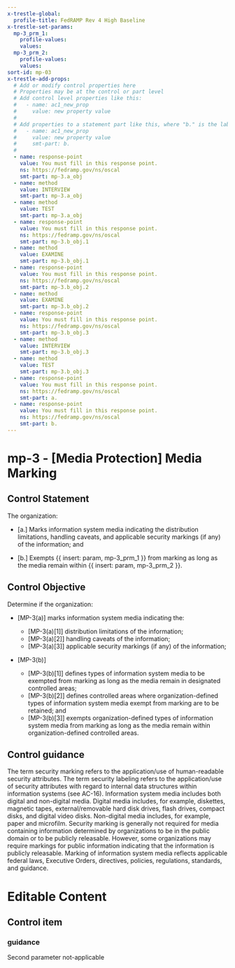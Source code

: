 ```yaml
---
x-trestle-global:
  profile-title: FedRAMP Rev 4 High Baseline
x-trestle-set-params:
  mp-3_prm_1:
    profile-values:
    values:
  mp-3_prm_2:
    profile-values:
    values:
sort-id: mp-03
x-trestle-add-props:
  # Add or modify control properties here
  # Properties may be at the control or part level
  # Add control level properties like this:
  #   - name: ac1_new_prop
  #     value: new property value
  #
  # Add properties to a statement part like this, where "b." is the label of the target statement part
  #   - name: ac1_new_prop
  #     value: new property value
  #     smt-part: b.
  #
  - name: response-point
    value: You must fill in this response point.
    ns: https://fedramp.gov/ns/oscal
    smt-part: mp-3.a_obj
  - name: method
    value: INTERVIEW
    smt-part: mp-3.a_obj
  - name: method
    value: TEST
    smt-part: mp-3.a_obj
  - name: response-point
    value: You must fill in this response point.
    ns: https://fedramp.gov/ns/oscal
    smt-part: mp-3.b_obj.1
  - name: method
    value: EXAMINE
    smt-part: mp-3.b_obj.1
  - name: response-point
    value: You must fill in this response point.
    ns: https://fedramp.gov/ns/oscal
    smt-part: mp-3.b_obj.2
  - name: method
    value: EXAMINE
    smt-part: mp-3.b_obj.2
  - name: response-point
    value: You must fill in this response point.
    ns: https://fedramp.gov/ns/oscal
    smt-part: mp-3.b_obj.3
  - name: method
    value: INTERVIEW
    smt-part: mp-3.b_obj.3
  - name: method
    value: TEST
    smt-part: mp-3.b_obj.3
  - name: response-point
    value: You must fill in this response point.
    ns: https://fedramp.gov/ns/oscal
    smt-part: a.
  - name: response-point
    value: You must fill in this response point.
    ns: https://fedramp.gov/ns/oscal
    smt-part: b.
---
```


# mp-3 - \[Media Protection\] Media Marking

## Control Statement

The organization:

- \[a.\] Marks information system media indicating the distribution limitations, handling caveats, and applicable security markings (if any) of the information; and

- \[b.\] Exempts {{ insert: param, mp-3_prm_1 }} from marking as long as the media remain within {{ insert: param, mp-3_prm_2 }}.

## Control Objective

Determine if the organization:

- \[MP-3(a)\] marks information system media indicating the:

  - \[MP-3(a)[1]\] distribution limitations of the information;
  - \[MP-3(a)[2]\] handling caveats of the information;
  - \[MP-3(a)[3]\] applicable security markings (if any) of the information;

- \[MP-3(b)\]

  - \[MP-3(b)[1]\] defines types of information system media to be exempted from marking as long as the media remain in designated controlled areas;
  - \[MP-3(b)[2]\] defines controlled areas where organization-defined types of information system media exempt from marking are to be retained; and
  - \[MP-3(b)[3]\] exempts organization-defined types of information system media from marking as long as the media remain within organization-defined controlled areas.

## Control guidance

The term security marking refers to the application/use of human-readable security attributes. The term security labeling refers to the application/use of security attributes with regard to internal data structures within information systems (see AC-16). Information system media includes both digital and non-digital media. Digital media includes, for example, diskettes, magnetic tapes, external/removable hard disk drives, flash drives, compact disks, and digital video disks. Non-digital media includes, for example, paper and microfilm. Security marking is generally not required for media containing information determined by organizations to be in the public domain or to be publicly releasable. However, some organizations may require markings for public information indicating that the information is publicly releasable. Marking of information system media reflects applicable federal laws, Executive Orders, directives, policies, regulations, standards, and guidance.

# Editable Content

<!-- Make additions and edits below -->
<!-- The above represents the contents of the control as received by the profile, prior to additions. -->
<!-- If the profile makes additions to the control, they will appear below. -->
<!-- The above markdown may not be edited but you may edit the content below, and/or introduce new additions to be made by the profile. -->
<!-- If there is a yaml header at the top, parameter values may be edited. Use --set-parameters to incorporate the changes during assembly. -->
<!-- The content here will then replace what is in the profile for this control, after running profile-assemble. -->
<!-- The added parts in the profile for this control are below.  You may edit them and/or add new ones. -->
<!-- Each addition must have a heading either of the form ## Control my_addition_name -->
<!-- or ## Part a. (where the a. refers to one of the control statement labels.) -->
<!-- "## Control" parts are new parts added after the statement part. -->
<!-- "## Part" parts are new parts added into the top-level statement part with that label. -->
<!-- Subparts may be added with nested hash levels of the form ### My Subpart Name -->
<!-- underneath the parent ## Control or ## Part being added -->
<!-- See https://ibm.github.io/compliance-trestle/tutorials/ssp_profile_catalog_authoring/ssp_profile_catalog_authoring for guidance. -->

## Control item

### guidance

Second parameter not-applicable
